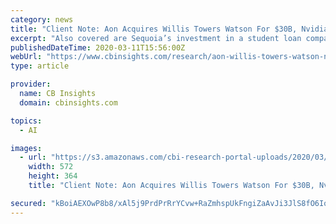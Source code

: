 ```yaml
---
category: news
title: "Client Note: Aon Acquires Willis Towers Watson For $30B, Nvidia Buys An AI Startup, Ant Financial Invests In Klarna, And More"
excerpt: "Also covered are Sequoia’s investment in a student loan company, an email encryption startup raises, and Grindr’s $600M+ sale. Want the full post? Become a CB Insights customer. If you’re already a customer, log in here."
publishedDateTime: 2020-03-11T15:56:00Z
webUrl: "https://www.cbinsights.com/research/aon-willis-towers-watson-nvidia-ai-ant-financial-klarna/"
type: article

provider:
  name: CB Insights
  domain: cbinsights.com

topics:
  - AI

images:
  - url: "https://s3.amazonaws.com/cbi-research-portal-uploads/2020/03/11105643/News-coverage_edge-computing_CN_03102020-572x364.png"
    width: 572
    height: 364
    title: "Client Note: Aon Acquires Willis Towers Watson For $30B, Nvidia Buys An AI Startup, Ant Financial Invests In Klarna, And More"

secured: "kBoiAEXOwP8b8/xAl5j9PrdPrRrYCvw+RaZmhspUkFngiZaAvJi3JlS8fO6IoceHF8OeMgU8oklNNzd/g38oMxz26+f9iN80+E5MdEXhwiQ8/mHJy15KRKkzy1kOiYfcaHgjF60PpBOFz1xAHvbI/nxCWuBVWX3NpLSPiqOANw96RtsB2uT/ROSBQ3q5oJdKtBftVCaIXnWDisnagR69nu6/ViEm+M14G53qgQ+ia1r3o2GZOkajcWyZUbo/hjJ2304qlWSFovyTE1cRhFkConEirSmLbCqZ3SgHgo+6AGk0CWccxKsI/YcJRKOiUVCb;w08J5yckdBbEKwcP9jPVsw=="
---
```


